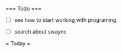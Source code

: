 === Todo ===

- [ ] see how to start working with programing
- [ ] search about swaync


= Today =

